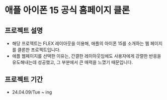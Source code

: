 # 애플 아이폰 15 공식 홈페이지 클론

## 프로젝트 설명
- 해당 프로젝트는 FLEX 레이아웃을 이용해, 애플의 아이폰 15를 소개하는 웹 페이지를 클론한 프로젝트입니다.
- 애플 웹페이지를 선택한 이유는, 간결한 레이아웃임에도 사용자에게 강렬한 반응을 유도해내는데 성공했고, 그 부분에서 큰 매력을 느꼈기 때문입니다.

## 프로젝트 기간
- 24.04.09/Tue ~ ing

